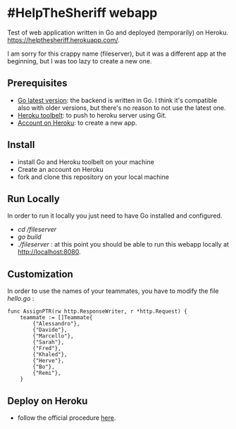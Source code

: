 #HelpTheSheriff webapp
==========
Test of web application written in Go and deployed (temporarily) on Heroku.
https://helpthesheriff.herokuapp.com/.

I am sorry for this crappy name (fileserver), but it was a different app at the beginning, but I was too lazy to create a new one.

## Prerequisites
* [Go latest version](https://golang.org/doc/install): the backend is written in Go. I think it's compatible also with older versions, but there's no reason to not use the latest one.
* [Heroku toolbelt](https://toolbelt.heroku.com/): to push to heroku server using Git.
* [Account on Heroku](http://heroku.com/): to create a new app.

## Install
* install Go and Heroku toolbelt on your machine
* Create an account on Heroku
* fork and clone this repository on your local machine

## Run Locally
In order to run it locally you just need to have Go installed and configured.
* *cd /fileserver*
* *go build*
* *./fileserver* : at this point you should be able to run this webapp locally at [http://localhost:8080](http://localhost:8080).

## Customization
In order to use the names of your teammates, you have to modify the file *hello.go* : 
```
func AssignPTR(rw http.ResponseWriter, r *http.Request) {
    teammate := []Teammate{
        {"Alessandro"},
        {"Davide"},
        {"Marcello"},
        {"Sarah"},
        {"Fred"},
        {"Khaled"},
        {"Herve"},
        {"Bo"},
        {"Remi"},
    }
```
## Deploy on Heroku
* follow the official procedure [here](https://toolbelt.heroku.com/).